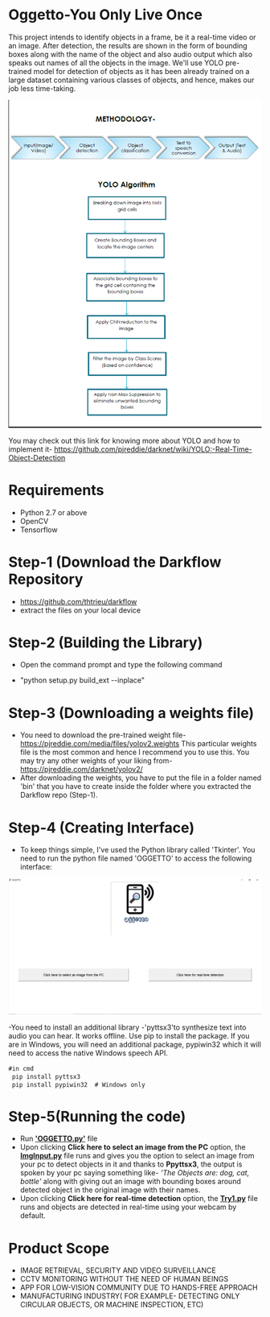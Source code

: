 # Oggetto-You Only Live Once

This project intends to identify objects in a frame, be it a real-time video or an image. After detection, the results are shown in the form of bounding boxes along with the name of the object and also audio output which also speaks out names of all the objects in the image. We'll use YOLO pre-trained model for detection of objects as it has been already trained on a large dataset containing various classes of objects, and hence, makes our job less time-taking. 

![Methodology and Algorithm](https://github.com/Thecapable/Oggetto---You-Only-Live-Once/blob/master/Methodology.png)

You may check out this link for knowing more about YOLO and how to implement it- https://github.com/pjreddie/darknet/wiki/YOLO:-Real-Time-Object-Detection

# Requirements
- Python 2.7 or above
- OpenCV
- Tensorflow

# Step-1 (Download the Darkflow Repository
- https://github.com/thtrieu/darkflow
- extract the files on your local device

# Step-2 (Building the Library)
- Open the command prompt and type the following command

 * "python setup.py build_ext --inplace" 
 
 # Step-3 (Downloading a weights file)
 - You need to download the pre-trained weight file- https://pjreddie.com/media/files/yolov2.weights
 This particular weights file is the most common and hence I recommend you to use this. You may try any other weights of your liking from- https://pjreddie.com/darknet/yolov2/
 - After downloading the weights, you have to put the file in a folder named 'bin' that you have to create inside the folder where you extracted the Darkflow repo (Step-1).
 
 # Step-4 (Creating Interface)
 - To keep things simple, I've used the Python library called 'Tkinter'. You need to run the python file named 'OGGETTO' to access the following interface:
 
 ![Snapshot of Interface](https://github.com/Thecapable/Oggetto---You-Only-Live-Once/blob/master/interface%20snippet.PNG)
 
 -You need to install an additional library -'pyttsx3'to synthesize text into audio you can hear. It works offline.
 Use pip to install the package. If you are in Windows, you will need an additional package, pypiwin32 which it will need to access the native Windows speech API.

```
#in cmd
 pip install pyttsx3
 pip install pypiwin32  # Windows only
```


# Step-5(Running the code)
- Run [__'OGGETTO.py'__](https://github.com/Thecapable/Oggetto---You-Only-Live-Once/blob/master/OGGETTO.py) file
- Upon clicking __Click here to select an image from the PC__ option, the [__ImgInput.py__](https://github.com/Thecapable/Oggetto---You-Only-Live-Once/blob/master/ImgInput.py) file runs and gives you the option to select an image from your pc to detect objects in it and thanks to __Ppyttsx3__, the output is spoken by your pc saying something like- _'The Objects are: dog, cat, bottle'_ along with giving out an image with bounding boxes around detected object in the original image with their names.
- Upon clicking __Click here for real-time detection__ option, the [__Try1.py__](https://github.com/Thecapable/Oggetto---You-Only-Live-Once/blob/master/Try1.py) file runs and objects are detected in real-time using your webcam by default.

# Product Scope
*	IMAGE RETRIEVAL, SECURITY AND VIDEO SURVEILLANCE 
*	CCTV MONITORING WITHOUT THE NEED OF HUMAN BEINGS
*	APP FOR LOW-VISION COMMUNITY DUE TO HANDS-FREE APPROACH
*	MANUFACTURING INDUSTRY( FOR EXAMPLE- DETECTING ONLY CIRCULAR OBJECTS, OR MACHINE INSPECTION, ETC)


